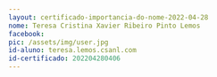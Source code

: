 ```yaml
---
layout: certificado-importancia-do-nome-2022-04-28
nome: Teresa Cristina Xavier Ribeiro Pinto Lemos
facebook:
pic: /assets/img/user.jpg
id-aluno: teresa.lemos.csanl.com
id-certificado: 202204280406
---
```

